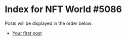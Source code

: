 # Index for NFT World #5086
Posts will be displayed in the order below:

- [Your first post](./001-first.md)

